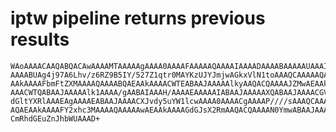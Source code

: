 # iptw pipeline returns previous results

    WAoAAAACAAQABQACAwAAAAMTAAAAAgAAAA0AAAAFAAAAAQAAAAIAAAADAAAABAAAAAUAAAIO
    AAAABUAg4j97A6Lhv/z6RZ9B5IY/527Z1qtr0MAYKzUJYJmjwAGkxVlN1toAAAQCAAAAAQAE
    AAkAAAAFbmFtZXMAAAAQAAAABQAEAAkAAAACWTEABAAJAAAAAlkyAAQACQAAAAJZMwAEAAkA
    AAACWTQABAAJAAAAAlk1AAAA/gAABAIAAAH/AAAAEAAAAAIABAAJAAAAAXQABAAJAAAACGVz
    dGltYXRlAAAEAgAAAAEABAAJAAAACXJvdy5uYW1lcwAAAA0AAAACgAAAAP////sAAAQCAAAA
    AQAEAAkAAAAFY2xhc3MAAAAQAAAAAwAEAAkAAAAGdGJsX2RmAAQACQAAAAN0YmwABAAJAAAA
    CmRhdGEuZnJhbWUAAAD+


